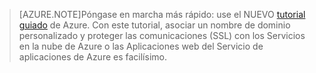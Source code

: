 
> [AZURE.NOTE]Póngase en marcha más rápido: use el NUEVO [tutorial guiado](http://support.microsoft.com/kb/2990804) de Azure. Con este tutorial, asociar un nombre de dominio personalizado y proteger las comunicaciones (SSL) con los Servicios en la nube de Azure o las Aplicaciones web del Servicio de aplicaciones de Azure es facilísimo.

<!---HONumber=Oct15_HO3-->